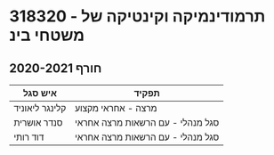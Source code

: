 # 318320 - תרמודינמיקה וקינטיקה של משטחי בינ

## חורף 2020-2021

| איש סגל | תפקיד |
| ---- | ---- |
| קלינגר ליאוניד | מרצה - אחראי מקצוע |
| סנדר אושרית | סגל מנהלי - עם הרשאות מרצה אחראי |
| דוד רותי | סגל מנהלי - עם הרשאות מרצה אחראי |

